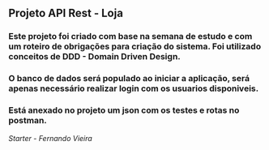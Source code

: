 
## Projeto API Rest - Loja

### Este projeto foi criado com base na semana de estudo e com um roteiro de obrigações para criação do sistema. Foi utilizado conceitos de DDD - Domain Driven Design.
### O banco de dados será populado ao iniciar a aplicação, será apenas necessário realizar login com os usuarios disponiveis.
### Está anexado no projeto um json com os testes e rotas no postman.
*Starter - Fernando Vieira*
